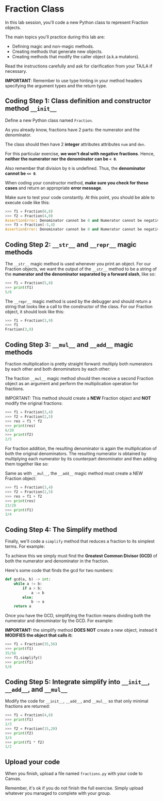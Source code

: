 # Fraction Class

In this lab session, you'll code a new Python class to represent Fraction objects.

The main topics you'll practice during this lab are:

- Defining magic and non-magic methods.
- Creating methods that generate new objects.
- Creating methods that modify the caller object (a.k.a mutators).

Read the instructions carefully and ask for clarification from your TA/LA if necessary.

**IMPORTANT**: Remember to use type hinting in your method headers specifying the argument types and the return type.

## Coding Step 1: Class definition and constructor method `__init__`
Define a new Python class named `Fraction`.

As you already know, fractions have 2 parts: the numerator and the denominator.

The class should then have 2 **integer** attributes attributes `num` and `den`.

For this particular exercise, **we won't deal with negative fractions**. Hence, **neither the numerator nor the denominator can be `< 0`**.

Also remember that division by `0` is undefined. Thus, the **denominator cannot be `<= 0`**.

When coding your constructor method, **make sure you check for these cases** and return an appropriate **error message**.

Make sure to test your code constantly. At this point, you should be able to execute code like this:

```python
>>> f1 = Fraction(6,8)
>>> f2 = Fraction(4,0)
AssertionError: Denominator cannot be 0 and Numerator cannot be negative 
>>> f3 = Fraction(-3,4)
AssertionError: Denominator cannot be 0 and Numerator cannot be negative
```

## Coding Step 2: `__str__` and `__repr__` magic methods
The `__str__` magic method is used whenever you print an object. For our Fraction objects, we want the output of the `__str__` method to be a string of the **numerator and the denominator separated by a forward slash**, like so:

```python
>>> f1 = Fraction(5,8)
>>> print(f1)
5/8
```

The `__repr__` magic method is used by the debugger and should return a string that looks like a call to the constructor of the class. For our Fraction object, it should look like this:

```python
>>> f1 = Fraction(3,9)
>>> f1
Fraction(3,9)
```

## Coding Step 3: `__mul__` and `__add__` magic methods
Fraction multiplication is pretty straight forward: multiply both numerators by each other and both denominators by each other:


The fraction `__mul__` magic method should then receive a second Fraction object as an argument and perform the multiplication operation for fractions.

IMPORTANT: This method should create a **NEW** Fraction object and **NOT** modify the original fractions:

```python
>>> f1 = Fraction(3,4)
>>> f2 = Fraction(2,5)
>>> res = f1 * f2
>>> print(res)
6/20
>>> print(f2)
2/5
```

For fraction addition, the resulting denominator is again the multiplication of both the original denominators. The resulting numerator is obtained by multiplying each numerator by its counterpart denominator and then adding them together like so:


Same as with `__mul__`, the `__add__` magic method must create a NEW Fraction object:

```python
>>> f1 = Fraction(3,4)
>>> f2 = Fraction(2,5)
>>> res = f1 + f2
>>> print(res)
23/20
>>> print(f1)
3/4
```

## Coding Step 4: The Simplify method
Finally, we'll code a `simplify` method that reduces a fraction to its simplest terms. For example:


To achieve this we simply must find the **Greatest Common Divisor (GCD)** of both the numerator and denominator in the fraction.

Here's some code that finds the gcd for two numbers:

```python
def gcd(a, b) -> int:
    while a != b:
        if a > b:
            a -= b
        else:
            b -= a
    return a
```

Once you have the GCD, simplifying the fraction means dividing both the numerator and denominator by the GCD. For example:


**IMPORTANT:** the simplify method **DOES NOT** create a new object, instead it **MODIFIES the object that calls it:**

```python
>>> f1 = Fraction(35,56)
>>> print(f1)
35/56
>>> f1.simplify()
>>> print(f1)
5/8
```

## Coding Step 5: Integrate simplify into `__init__`, `__add__`, and `__mul__`
Modify the code for `__init__`, `__add__`, and `__mul__` so that only minimal fractions are returned:

```python
>>> f1 = Fraction(4,6)
>>> print(f1)
2/3
>>> f2 = Fraction(15,20)
>>> print(f2)
3/4
>>> print(f1 * f2)
1/2
```

## Upload your code
When you finish, upload a file named `fractions.py` with your code to Canvas.

Remember, it's ok if you do not finish the full exercise. Simply upload whatever you managed to complete with your group.
